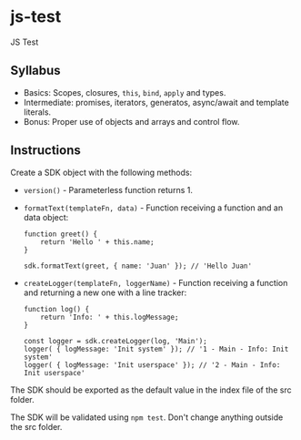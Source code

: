 # js-test

JS Test

## Syllabus

* Basics: Scopes, closures, `this`, `bind`, `apply` and types.
* Intermediate: promises, iterators, generatos, async/await and template literals.
* Bonus: Proper use of objects and arrays and control flow.

## Instructions

Create a SDK object with the following methods:

* `version()` - Parameterless function returns 1.
* `formatText(templateFn, data)` - Function receiving a function and an data object:

    ```
    function greet() {
        return 'Hello ' + this.name;
    }

    sdk.formatText(greet, { name: 'Juan' }); // 'Hello Juan'
    ```

* `createLogger(templateFn, loggerName)` - Function receiving a function and returning a new one with a line tracker:

    ```
    function log() {
        return 'Info: ' + this.logMessage;
    }

    const logger = sdk.createLogger(log, 'Main');
    logger( { logMessage: 'Init system' }); // '1 - Main - Info: Init system'
    logger( { logMessage: 'Init userspace' }); // '2 - Main - Info: Init userspace'
    ```

The SDK should be exported as the default value in the index file of the src folder.

The SDK will be validated using `npm test`. Don't change anything outside the src folder.